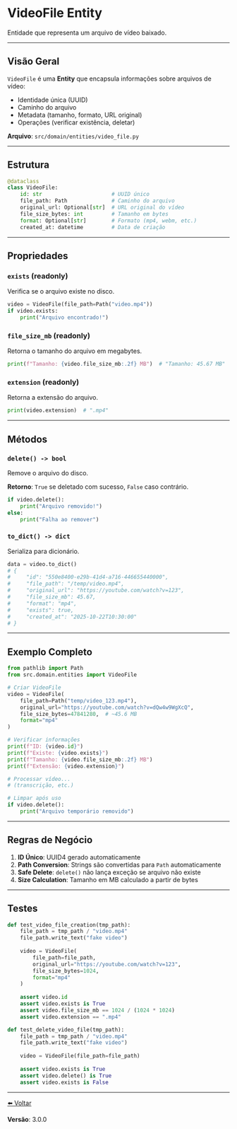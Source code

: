 # VideoFile Entity

Entidade que representa um arquivo de vídeo baixado.

---

## Visão Geral

`VideoFile` é uma **Entity** que encapsula informações sobre arquivos de vídeo:
- Identidade única (UUID)
- Caminho do arquivo
- Metadata (tamanho, formato, URL original)
- Operações (verificar existência, deletar)

**Arquivo**: `src/domain/entities/video_file.py`

---

## Estrutura

```python
@dataclass
class VideoFile:
    id: str                      # UUID único
    file_path: Path              # Caminho do arquivo
    original_url: Optional[str]  # URL original do vídeo
    file_size_bytes: int         # Tamanho em bytes
    format: Optional[str]        # Formato (mp4, webm, etc.)
    created_at: datetime         # Data de criação
```

---

## Propriedades

### `exists` (readonly)
Verifica se o arquivo existe no disco.

```python
video = VideoFile(file_path=Path("video.mp4"))
if video.exists:
    print("Arquivo encontrado!")
```

### `file_size_mb` (readonly)
Retorna o tamanho do arquivo em megabytes.

```python
print(f"Tamanho: {video.file_size_mb:.2f} MB")  # "Tamanho: 45.67 MB"
```

### `extension` (readonly)
Retorna a extensão do arquivo.

```python
print(video.extension)  # ".mp4"
```

---

## Métodos

### `delete() -> bool`
Remove o arquivo do disco.

**Retorno**: `True` se deletado com sucesso, `False` caso contrário.

```python
if video.delete():
    print("Arquivo removido!")
else:
    print("Falha ao remover")
```

### `to_dict() -> dict`
Serializa para dicionário.

```python
data = video.to_dict()
# {
#     "id": "550e8400-e29b-41d4-a716-446655440000",
#     "file_path": "/temp/video.mp4",
#     "original_url": "https://youtube.com/watch?v=123",
#     "file_size_mb": 45.67,
#     "format": "mp4",
#     "exists": true,
#     "created_at": "2025-10-22T10:30:00"
# }
```

---

## Exemplo Completo

```python
from pathlib import Path
from src.domain.entities import VideoFile

# Criar VideoFile
video = VideoFile(
    file_path=Path("temp/video_123.mp4"),
    original_url="https://youtube.com/watch?v=dQw4w9WgXcQ",
    file_size_bytes=47841280,  # ~45.6 MB
    format="mp4"
)

# Verificar informações
print(f"ID: {video.id}")
print(f"Existe: {video.exists}")
print(f"Tamanho: {video.file_size_mb:.2f} MB")
print(f"Extensão: {video.extension}")

# Processar vídeo...
# (transcrição, etc.)

# Limpar após uso
if video.delete():
    print("Arquivo temporário removido")
```

---

## Regras de Negócio

1. **ID Único**: UUID4 gerado automaticamente
2. **Path Conversion**: Strings são convertidas para `Path` automaticamente
3. **Safe Delete**: `delete()` não lança exceção se arquivo não existe
4. **Size Calculation**: Tamanho em MB calculado a partir de bytes

---

## Testes

```python
def test_video_file_creation(tmp_path):
    file_path = tmp_path / "video.mp4"
    file_path.write_text("fake video")
    
    video = VideoFile(
        file_path=file_path,
        original_url="https://youtube.com/watch?v=123",
        file_size_bytes=1024,
        format="mp4"
    )
    
    assert video.id
    assert video.exists is True
    assert video.file_size_mb == 1024 / (1024 * 1024)
    assert video.extension == ".mp4"

def test_delete_video_file(tmp_path):
    file_path = tmp_path / "video.mp4"
    file_path.write_text("fake video")
    
    video = VideoFile(file_path=file_path)
    
    assert video.exists is True
    assert video.delete() is True
    assert video.exists is False
```

---

[⬅️ Voltar](../README.md)

**Versão**: 3.0.0
